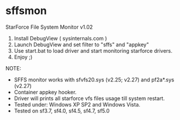 # sffsmon
StarForce File System Monitor v1.02

1) Install DebugView ( sysinternals.com )
2) Launch DebugView and set filter to "sffs" and "appkey"
3) Use start.bat to load driver and start monitoring starforce drivers.
4) Enjoy ;)

NOTE:
- SFFS monitor works with sfvfs20.sys (v2.25; v2.27) and pf2a*.sys (v2.27)
- Container appkey hooker.
- Driver will prints all starforce vfs files usage till system restart.
- Tested under: Windows XP SP2 and Windows Vista.
- Tested on sf3.7, sf4.0, sf4.5, sf4.7, sf5.0
